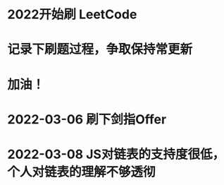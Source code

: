 # 2022开始刷 LeetCode
# 记录下刷题过程，争取保持常更新
# 加油！

# 2022-03-06 刷下剑指Offer

# 2022-03-08 JS对链表的支持度很低，个人对链表的理解不够透彻